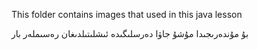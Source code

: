This folder contains images that used in this java lesson

بۇ مۇندەرىجىدا مۇشۇ جاۋا دەرسلىگىدە ئىشلىتىلدىغان رەسىملەر بار
